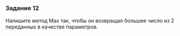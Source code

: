 ### Задание 12

Напишите метод Max так, чтобы он возвращал большее число из 2 переданных в качестве параметров.